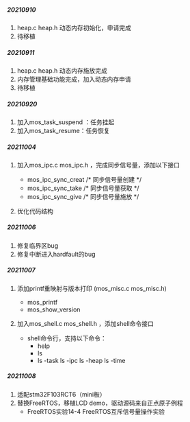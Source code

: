 ##### 20210910

1. heap.c heap.h  动态内存初始化，申请完成
2. 待移植

##### 20210911

1. heap.c heap.h  动态内存施放完成
2. 内存管理基础功能完成，加入动态内存申请
3. 待移植

##### 20210920

1. 加入mos_task_suspend ：任务挂起
2. 加入mos_task_resume：任务恢复

##### 20211004

1. 加入mos_ipc.c mos_ipc.h ，完成同步信号量，添加以下接口

   - mos_ipc_sync_creat /* 同步信号量创建 */
   - mos_ipc_sync_take /* 同步信号量获取 */
   - mos_ipc_sync_give /* 同步信号量施放 */
2. 优化代码结构

##### 20211006

1. 修复临界区bug
2. 修复中断进入hardfault的bug

##### 20211007

1. 添加printf重映射与版本打印 (mos_misc.c mos_misc.h)
   - mos_printf
   - mos_show_version
   
2. 加入mos_shell.c mos_shell.h ，添加shell命令接口
   - shell命令行，支持以下命令：
     - help
     - ls
     - ls -task   ls -ipc   ls -heap   ls -time

##### 20211008

1. 适配stm32F103RCT6（mini板）
2. 替换FreeRTOS，移植LCD demo，驱动源码来自正点原子例程
   - FreeRTOS实验14-4 FreeRTOS互斥信号量操作实验


